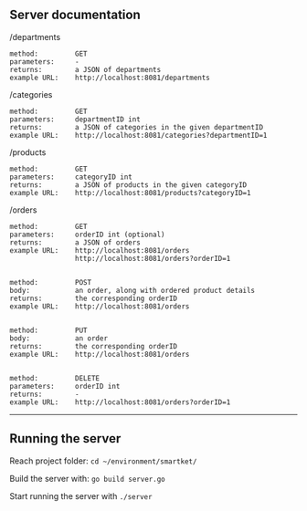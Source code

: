 Server documentation
------------------

/departments
    
    method:         GET
    parameters:     -
    returns:        a JSON of departments
    example URL:    http://localhost:8081/departments


/categories
    
    method:         GET
    parameters:     departmentID int
    returns:        a JSON of categories in the given departmentID
    example URL:    http://localhost:8081/categories?departmentID=1


/products
    
    method:         GET
    parameters:     categoryID int
    returns:        a JSON of products in the given categoryID
    example URL:    http://localhost:8081/products?categoryID=1


/orders
    
    method:         GET
    parameters:     orderID int (optional)
    returns:        a JSON of orders
    example URL:    http://localhost:8081/orders
                    http://localhost:8081/orders?orderID=1
    

    method:         POST
    body:           an order, along with ordered product details
    returns:        the corresponding orderID
    example URL:    http://localhost:8081/orders
    

    method:         PUT
    body:           an order
    returns:        the corresponding orderID
    example URL:    http://localhost:8081/orders
    

    method:         DELETE
    parameters:     orderID int
    returns:        -
    example URL:    http://localhost:8081/orders?orderID=1
    
------------------
 
Running the server
------------------

Reach project folder:  `cd ~/environment/smartket/`

Build the server with: `go build server.go`

Start running the server with `./server`
